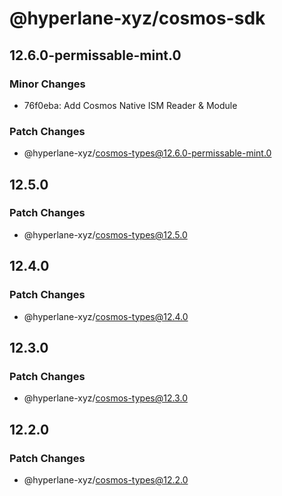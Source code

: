 # @hyperlane-xyz/cosmos-sdk

## 12.6.0-permissable-mint.0

### Minor Changes

- 76f0eba: Add Cosmos Native ISM Reader & Module

### Patch Changes

- @hyperlane-xyz/cosmos-types@12.6.0-permissable-mint.0

## 12.5.0

### Patch Changes

- @hyperlane-xyz/cosmos-types@12.5.0

## 12.4.0

### Patch Changes

- @hyperlane-xyz/cosmos-types@12.4.0

## 12.3.0

### Patch Changes

- @hyperlane-xyz/cosmos-types@12.3.0

## 12.2.0

### Patch Changes

- @hyperlane-xyz/cosmos-types@12.2.0
